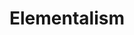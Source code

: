 ---
title: "Elementalism"
canonical: "skill/elementalism"
canonical_title: "Diagnose Powers Loresheet"
lists:
    - diagnose-powers-loresheet
tier: 1
osp_cost: 5
---